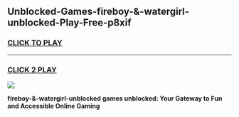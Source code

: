 
## Unblocked-Games-fireboy-&-watergirl-unblocked-Play-Free-p8xif
<h3>
<a href="https://premium76.site?title=fireboy-&-watergirl-unblocked&ref=20M">CLICK TO PLAY</a></h3>
<hr>

<h3>
<a href="https://premium76.site?title=fireboy-&-watergirl-unblocked&ref=20M">CLICK 2 PLAY</a>
  
</h3>

<a href="https://premium76.site?title=fireboy-&-watergirl-unblocked&ref=19M"><img src="https://clearcache.store/games.png"></a>


**fireboy-&-watergirl-unblocked games unblocked: Your Gateway to Fun and Accessible Online Gaming**
